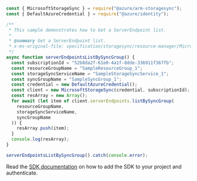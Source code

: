 ```javascript
const { MicrosoftStorageSync } = require("@azure/arm-storagesync");
const { DefaultAzureCredential } = require("@azure/identity");

/**
 * This sample demonstrates how to Get a ServerEndpoint list.
 *
 * @summary Get a ServerEndpoint list.
 * x-ms-original-file: specification/storagesync/resource-manager/Microsoft.StorageSync/stable/2020-09-01/examples/ServerEndpoints_ListBySyncGroup.json
 */
async function serverEndpointsListBySyncGroup() {
  const subscriptionId = "52b8da2f-61e0-4a1f-8dde-336911f367fb";
  const resourceGroupName = "SampleResourceGroup_1";
  const storageSyncServiceName = "SampleStorageSyncService_1";
  const syncGroupName = "SampleSyncGroup_1";
  const credential = new DefaultAzureCredential();
  const client = new MicrosoftStorageSync(credential, subscriptionId);
  const resArray = new Array();
  for await (let item of client.serverEndpoints.listBySyncGroup(
    resourceGroupName,
    storageSyncServiceName,
    syncGroupName
  )) {
    resArray.push(item);
  }
  console.log(resArray);
}

serverEndpointsListBySyncGroup().catch(console.error);
```

Read the [SDK documentation](https://github.com/Azure/azure-sdk-for-js/blob/%40azure%2Farm-storagesync_9.0.1/sdk/storagesync/arm-storagesync/README.md) on how to add the SDK to your project and authenticate.
